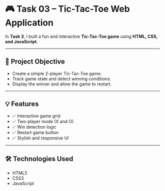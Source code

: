 # 🎮 Task 03 – Tic-Tac-Toe Web Application

In **Task 3**, I built a fun and interactive **Tic-Tac-Toe game** using **HTML, CSS, and JavaScript**.

---

## 📌 Project Objective

- Create a simple 2-player Tic-Tac-Toe game.
- Track game state and detect winning conditions.
- Display the winner and allow the game to restart.

---

## 💡 Features

- ✅ Interactive game grid  
- ✅ Two-player mode (X and O)  
- ✅ Win detection logic  
- ✅ Restart game button  
- ✅ Stylish and responsive UI  

---

## 🛠️ Technologies Used

- HTML5  
- CSS3  
- JavaScript 
